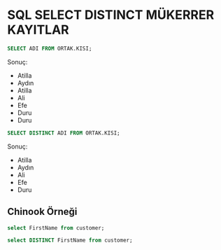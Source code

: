 # SQL SELECT DISTINCT MÜKERRER KAYITLAR

``` sql
SELECT ADI FROM ORTAK.KISI;
```

Sonuç:


- Atilla
- Aydın
- Atilla
- Ali
- Efe
- Duru
- Duru

``` sql
SELECT DISTINCT ADI FROM ORTAK.KISI;
```
Sonuç:

- Atilla
- Aydın
- Ali
- Efe
- Duru


## Chinook Örneği

``` sql
select FirstName from customer;
```

``` sql
select DISTINCT FirstName from customer;
```
